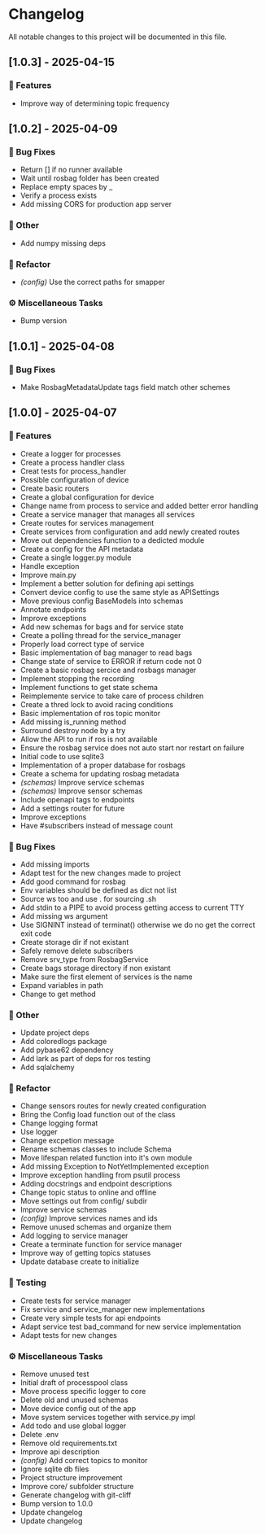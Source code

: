# Changelog

All notable changes to this project will be documented in this file.

## [1.0.3] - 2025-04-15

### 🚀 Features

- Improve way of determining topic frequency

## [1.0.2] - 2025-04-09

### 🐛 Bug Fixes

- Return [] if no runner available
- Wait until rosbag folder has been created
- Replace empty spaces by _
- Verify a process exists
- Add missing CORS for production app server

### 💼 Other

- Add numpy missing deps

### 🚜 Refactor

- *(config)* Use the correct paths for smapper

### ⚙️ Miscellaneous Tasks

- Bump version

## [1.0.1] - 2025-04-08

### 🐛 Bug Fixes

- Make RosbagMetadataUpdate tags field match other schemes

## [1.0.0] - 2025-04-07

### 🚀 Features

- Create a logger for processes
- Create a process handler class
- Creat tests for process_handler
- Possible configuration of device
- Create basic routers
- Create a global configuration for device
- Change name from process to service and added better error handling
- Create a service manager that manages all services
- Create routes for services management
- Create services from configuration and add newly created routes
- Move out dependencies function to a dedicted module
- Create a config for the API metadata
- Create a single logger.py module
- Handle exception
- Improve main.py
- Implement a better solution for defining api settings
- Convert device config to use the same style as APISettings
- Move previous config BaseModels into schemas
- Annotate endpoints
- Improve exceptions
- Add new schemas for bags and for service state
- Create a polling thread for the service_manager
- Properly load correct type of service
- Basic implementation of bag manager to read bags
- Change state of service to ERROR if return code not 0
- Create a basic rosbag sercice and rosbags manager
- Implement stopping the recording
- Implement functions to get state schema
- Reimplemente service to take care of process children
- Create a thred lock to avoid racing conditions
- Basic implementation of ros topic monitor
- Add missing is_running method
- Surround destroy node by a try
- Allow the API to run if ros is not available
- Ensure the rosbag service does not auto start nor restart on failure
- Initial code to use sqlite3
- Implementation of a proper database for rosbags
- Create a schema for updating rosbag metadata
- *(schemas)* Improve service schemas
- *(schemas)* Improve sensor schemas
- Include openapi tags to endpoints
- Add a settings router for future
- Improve exceptions
- Have #subscribers instead of message count

### 🐛 Bug Fixes

- Add missing imports
- Adapt test for the new changes made to project
- Add good command for rosbag
- Env variables should be defined as dict not list
- Source ws too and use . for sourcing .sh
- Add stdin to a PIPE to avoid process getting access to current TTY
- Add missing ws argument
- Use SIGNINT instead of terminat() otherwise we do no get the correct exit code
- Create storage dir if not existant
- Safely remove delete subscribers
- Remove srv_type from RosbagService
- Create bags storage directory if non existant
- Make sure the first element of services is the name
- Expand variables in path
- Change to get method

### 💼 Other

- Update project deps
- Add coloredlogs package
- Add pybase62 dependency
- Add lark as part of deps for ros testing
- Add sqlalchemy

### 🚜 Refactor

- Change sensors routes for newly created configuration
- Bring the Config load function out of the class
- Change logging format
- Use logger
- Change excpetion message
- Rename schemas classes to include Schema
- Move lifespan related function into it's own module
- Add missing Exception to NotYetImplemented exception
- Improve exception handling from psutil process
- Adding docstrings and endpoint descriptions
- Change topic status to online and offline
- Move settings out from config/ subdir
- Improve service schemas
- *(config)* Improve services names and ids
- Remove unused schemas and organize them
- Add logging to service manager
- Create a terminate function for service manager
- Improve way of getting topics statuses
- Update database create to initialize

### 🧪 Testing

- Create tests for service manager
- Fix service and service_manager new implementations
- Create very simple tests for api endpoints
- Adapt service test bad_command for new service implementation
- Adapt tests for new changes

### ⚙️ Miscellaneous Tasks

- Remove unused test
- Initial draft of processpool class
- Move process specific logger to core
- Delete old and unused schemas
- Move device config out of the app
- Move system services together with service.py impl
- Add todo and use global logger
- Delete .env
- Remove old requirements.txt
- Improve api description
- *(config)* Add correct topics to monitor
- Ignore sqlite db files
- Project structure improvement
- Improve core/ subfolder structure
- Generate changelog with git-cliff
- Bump version to 1.0.0
- Update changelog
- Update changelog

<!-- generated by git-cliff -->
